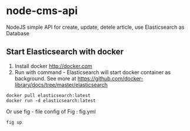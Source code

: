 # node-cms-api
NodeJS simple API for create, update, detele article, use Elasticsearch as Database
## Start Elasticsearch with docker
1. Install docker http://docker.com
2. Run with command - Elasticsearch will start docker container as background.
  See more at https://github.com/docker-library/docs/tree/master/elasticsearch
  ````````````````````````````````````````
  docker pull elasticsearch:latest
  docker run -d elasticsearch:latest
  ````````````````````````````````````````
Or use fig - file config of Fig : fig.yml
```````````````````````````````````````````
fig up
```````````````````````````````````````````
